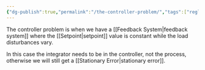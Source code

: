```yaml
---
{"dg-publish":true,"permalink":"/the-controller-problem/","tags":["reglerteknik"]}
---
```


The controller problem is when we have a [[Feedback System\|feedback system]] where the [[Setpoint\|setpoint]] value is constant while the load disturbances vary. 

In this case the integrator needs to be in the controller, not the process, otherwise we will still get a [[Stationary Error\|stationary error]].